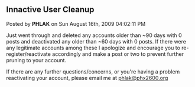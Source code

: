## Innactive User Cleanup
Posted by **PHLAK** on Sun August 16th, 2009 04:02:11 PM

Just went through and deleted any accounts older than ~90 days with 0 posts and
deactivated any older than ~60 days with 0 posts.  If there were any legitimate
accounts among these I apologize and encourage you to re-register/reactivate
accordingly and make a post or two to prevent further pruning to your account.

If there are any further questions/concerns, or you're having a problem
reactivating your account, please email me at <phlak@phx2600.org>
